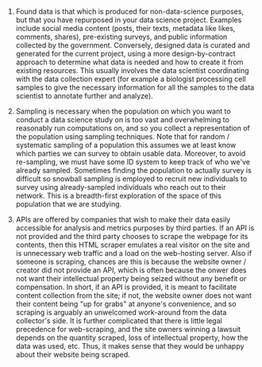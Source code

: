 1. Found data is that which is produced for non-data-science purposes, but that you have repurposed in your data science project.  Examples include social media content (posts, their texts, metadata like likes, comments, shares), pre-existing surveys, and public information collected by the government.  Conversely, designed data is curated and generated for the current project, using a more design-by-contract approach to determine what data is needed and how to create it from existing resources.  This usually involves the data scientist coordinating with the data collection expert (for example a biologist processing cell samples to give the necessary information for all the samples to the data scientist to annotate further and analyze).

2. Sampling is necessary when the population on which you want to conduct a data science study on is too vast and overwhelming to reasonably run computations on, and so you collect a representation of the population using sampling techniques.  Note that for random / systematic sampling of a population this assumes we at least know which parties we can survey to obtain usable data.  Moreover, to avoid re-sampling, we must have some ID system to keep track of who we've already sampled.  Sometimes finding the population to actually survey is difficult so snowball sampling is employed to recruit new individuals to survey using already-sampled individuals who reach out to their network.  This is a breadth-first exploration of the space of this population that we are studying.

3. APIs are offered by companies that wish to make their data easily accessible for analysis and metrics purposes by third parties.  If an API is not provided and the third party chooses to scrape the webpage for its contents, then this HTML scraper emulates a real visitor on the site and is unnecessary web traffic and a load on the web-hosting server.  Also if someone is scraping, chances are this is because the website owner / creator did not provide an API, which is often because the onwer does not want their intellectual property being seized without any benefit or compensation.  In short, if an API is provided, it is meant to facilitate content collection from the site; if not, the website owner does not want their content being "up for grabs" at anyone's convenience, and so scraping is arguably an unwelcomed work-around from the data collector's side.  It is further complicated that there is little legal precedence for web-scraping, and the site owners winning a lawsuit depends on the quantity scraped, loss of intellectual property, how the data was used, etc.  Thus, it makes sense that they would be unhappy about their website being scraped.